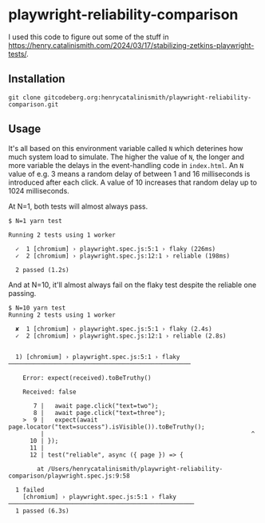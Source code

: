 # playwright-reliability-comparison

I used this code to figure out some of the stuff in https://henry.catalinismith.com/2024/03/17/stabilizing-zetkins-playwright-tests/.

## Installation

```
git clone gitcodeberg.org:henrycatalinismith/playwright-reliability-comparison.git
```

## Usage

It's all based on this environment variable called `N` which deterines how much system load to simulate. The higher the value of `N`, the longer and more variable the delays in the event-handling code in `index.html`. An `N` value of e.g. 3 means a random delay of between 1 and 16 milliseconds is introduced after each click. A value of 10 increases that random delay up to 1024 milliseconds.

At N=1, both tests will almost always pass.

```
$ N=1 yarn test

Running 2 tests using 1 worker

  ✓  1 [chromium] › playwright.spec.js:5:1 › flaky (226ms)
  ✓  2 [chromium] › playwright.spec.js:12:1 › reliable (198ms)

  2 passed (1.2s)
```

And at N=10, it'll almost always fail on the flaky test despite the reliable one passing.

```
$ N=10 yarn test
Running 2 tests using 1 worker

  ✘  1 [chromium] › playwright.spec.js:5:1 › flaky (2.4s)
  ✓  2 [chromium] › playwright.spec.js:12:1 › reliable (2.8s)


  1) [chromium] › playwright.spec.js:5:1 › flaky ───────────────────────────────────────────────────

    Error: expect(received).toBeTruthy()

    Received: false

       7 |   await page.click("text=two");
       8 |   await page.click("text=three");
    >  9 |   expect(await page.locator("text=success").isVisible()).toBeTruthy();
         |                                                          ^
      10 | });
      11 |
      12 | test("reliable", async ({ page }) => {

        at /Users/henrycatalinismith/playwright-reliability-comparison/playwright.spec.js:9:58

  1 failed
    [chromium] › playwright.spec.js:5:1 › flaky ────────────────────────────────────────────────────
  1 passed (6.3s)
```
